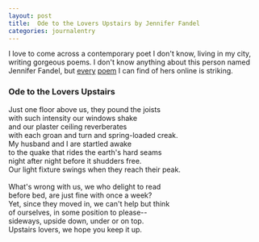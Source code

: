 ```yaml
---
layout: post
title:  Ode to the Lovers Upstairs by Jennifer Fandel
categories: journalentry
---
```


I love to come across a contemporary poet I don't know, living in my city, writing gorgeous poems. I don't know anything about this person named Jennifer Fandel, but [every](http://poecology.org/issue-5/fandel/) [poem](http://baltimorereview.org/index.php/summer_2012/contributor/jennifer-fandel) I can find of hers online is striking.

### Ode to the Lovers Upstairs

Just one floor above us, they pound the joists<br>
with such intensity our windows shake<br>
and our plaster ceiling reverberates<br>
with each groan and turn and spring-loaded creak.<br>
My husband and I are startled awake <br>
to the quake that rides the earth's hard seams<br>
night after night before it shudders free.<br>
Our light fixture swings when they reach their peak.<br>
<br>
What's wrong with us, we who delight to read<br>
before bed, are just fine with once a week?<br>
Yet, since they moved in, we can't help but think<br>
of ourselves, in some position to please--<br>
sideways, upside down, under or on top.<br>
Upstairs lovers, we hope you keep it up.<br>